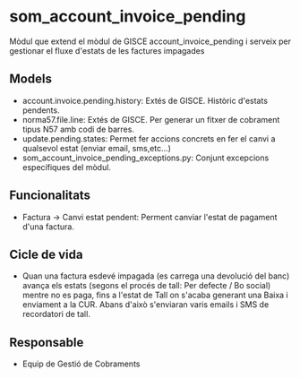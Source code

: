 # som_account_invoice_pending

Mòdul que extend el mòdul de GISCE account_invoice_pending i serveix per gestionar el fluxe d'estats de les factures impagades

## Models

* account.invoice.pending.history: Extés de GISCE. Històric d'estats pendents.
* norma57.file.line: Extés de GISCE. Per generar un fitxer de cobrament tipus N57 amb codi de barres.
* update.pending.states: Permet fer accions concrets en fer el canvi a qualsevol estat (enviar email, sms,etc...)
* som_account_invoice_pending_exceptions.py: Conjunt excepcions específiques del mòdul.

## Funcionalitats

* Factura -> Canvi estat pendent: Perment canviar l'estat de pagament d'una factura.

## Cicle de vida

* Quan una factura esdevé impagada (es carrega una devolució del banc) avança els estats (segons el procés de tall: Per defecte / Bo social) mentre no es paga, fins a l'estat de Tall on s'acaba generant una Baixa i enviament a la CUR. Abans d'això s'enviaran varis emails i SMS de recordatori de tall.

## Responsable

* Equip de Gestió de Cobraments
